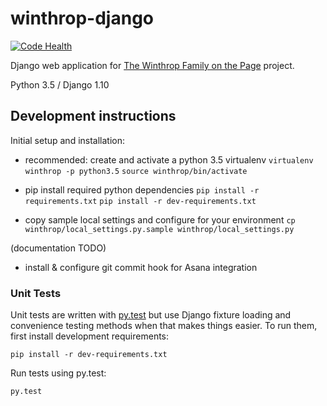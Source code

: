# winthrop-django

[![Code Health](https://landscape.io/github/Princeton-CDH/winthrop-django/develop/landscape.svg?style=flat)](https://landscape.io/github/Princeton-CDH/winthrop-django/develop)

Django web application for
[The Winthrop Family on the Page](https://digitalhumanities.princeton.edu/projects/TheWinthropFamilyonthePage/)
project.

Python 3.5 / Django 1.10


## Development instructions

Initial setup and installation:

- recommended: create and activate a python 3.5 virtualenv
    `virtualenv winthrop -p python3.5`
    `source winthrop/bin/activate`

- pip install required python dependencies
    `pip install -r requirements.txt`
    `pip install -r dev-requirements.txt`

- copy sample local settings and configure for your environment
    `cp winthrop/local_settings.py.sample winthrop/local_settings.py`

(documentation TODO)
- install & configure git commit hook for Asana integration


### Unit Tests

Unit tests are written with [py.test](http://doc.pytest.org/) but use Django
fixture loading and convenience testing methods when that makes things easier.
To run them, first install development requirements:
```
pip install -r dev-requirements.txt
```

Run tests using py.test:
```
py.test
```
